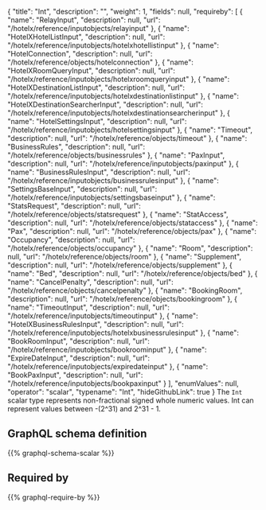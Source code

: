 {
  "title": "Int",
  "description": "",
  "weight": 1,
  "fields": null,
  "requireby": [
    {
      "name": "RelayInput",
      "description": null,
      "url": "/hotelx/reference/inputobjects/relayinput"
    },
    {
      "name": "HotelXHotelListInput",
      "description": null,
      "url": "/hotelx/reference/inputobjects/hotelxhotellistinput"
    },
    {
      "name": "HotelConnection",
      "description": null,
      "url": "/hotelx/reference/objects/hotelconnection"
    },
    {
      "name": "HotelXRoomQueryInput",
      "description": null,
      "url": "/hotelx/reference/inputobjects/hotelxroomqueryinput"
    },
    {
      "name": "HotelXDestinationListInput",
      "description": null,
      "url": "/hotelx/reference/inputobjects/hotelxdestinationlistinput"
    },
    {
      "name": "HotelXDestinationSearcherInput",
      "description": null,
      "url": "/hotelx/reference/inputobjects/hotelxdestinationsearcherinput"
    },
    {
      "name": "HotelSettingsInput",
      "description": null,
      "url": "/hotelx/reference/inputobjects/hotelsettingsinput"
    },
    {
      "name": "Timeout",
      "description": null,
      "url": "/hotelx/reference/objects/timeout"
    },
    {
      "name": "BusinessRules",
      "description": null,
      "url": "/hotelx/reference/objects/businessrules"
    },
    {
      "name": "PaxInput",
      "description": null,
      "url": "/hotelx/reference/inputobjects/paxinput"
    },
    {
      "name": "BusinessRulesInput",
      "description": null,
      "url": "/hotelx/reference/inputobjects/businessrulesinput"
    },
    {
      "name": "SettingsBaseInput",
      "description": null,
      "url": "/hotelx/reference/inputobjects/settingsbaseinput"
    },
    {
      "name": "StatsRequest",
      "description": null,
      "url": "/hotelx/reference/objects/statsrequest"
    },
    {
      "name": "StatAccess",
      "description": null,
      "url": "/hotelx/reference/objects/stataccess"
    },
    {
      "name": "Pax",
      "description": null,
      "url": "/hotelx/reference/objects/pax"
    },
    {
      "name": "Occupancy",
      "description": null,
      "url": "/hotelx/reference/objects/occupancy"
    },
    {
      "name": "Room",
      "description": null,
      "url": "/hotelx/reference/objects/room"
    },
    {
      "name": "Supplement",
      "description": null,
      "url": "/hotelx/reference/objects/supplement"
    },
    {
      "name": "Bed",
      "description": null,
      "url": "/hotelx/reference/objects/bed"
    },
    {
      "name": "CancelPenalty",
      "description": null,
      "url": "/hotelx/reference/objects/cancelpenalty"
    },
    {
      "name": "BookingRoom",
      "description": null,
      "url": "/hotelx/reference/objects/bookingroom"
    },
    {
      "name": "TimeoutInput",
      "description": null,
      "url": "/hotelx/reference/inputobjects/timeoutinput"
    },
    {
      "name": "HotelXBusinessRulesInput",
      "description": null,
      "url": "/hotelx/reference/inputobjects/hotelxbusinessrulesinput"
    },
    {
      "name": "BookRoomInput",
      "description": null,
      "url": "/hotelx/reference/inputobjects/bookroominput"
    },
    {
      "name": "ExpireDateInput",
      "description": null,
      "url": "/hotelx/reference/inputobjects/expiredateinput"
    },
    {
      "name": "BookPaxInput",
      "description": null,
      "url": "/hotelx/reference/inputobjects/bookpaxinput"
    }
  ],
  "enumValues": null,
  "operator": "scalar",
  "typename": "Int",
  "hideGithubLink": true
}
The `Int` scalar type represents non-fractional signed whole numeric values. Int can represent values between -(2^31) and 2^31 - 1. 
## GraphQL schema definition

{{% graphql-schema-scalar %}}

## Required by

{{% graphql-require-by %}}
